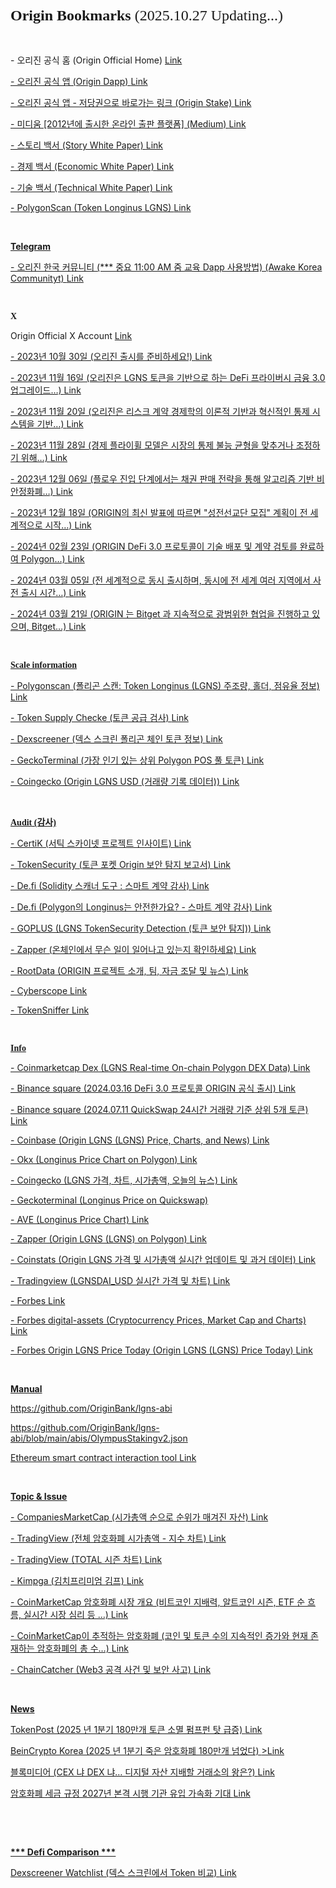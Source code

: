 </head>
<h1 style="margin: 0.0px 0.0px 16.1px 0.0px; font: 24.0px Times; -webkit-text-stroke: #000000"><span class="s1"><strong>Origin Bookmarks </strong>(2025.10.27 Updating...)<strong></strong></span></h1>
<p class="p2">&nbsp;</p>
<p class="p2">- 오리진 공식 홈 (Origin Official Home) <a href="https://originworld.org/">Link</span></p>
<p class="p2">- 오리진 공식 앱 (Origin Dapp) <a href="https://originworld.org/">Link</span></p>
<p class="p2">- 오리진 공식 앱 - 저당권으로 바로가는 링크 (Origin Stake) <a href="https://originworld.org/">Link</span></p>
<p class="p2">- 미디움 [2012년에 출시한 온라인 출판 플랫폼] (Medium) <a href="https://originworld.medium.com/">Link</span></p>
<p class="p2">- 스토리 백서 (Story White Paper) <a href="https://origin-3.gitbook.io/origin-fearless-contract">Link</span></p>
<p class="p2">- 경제 백서 (Economic White Paper) <a href="https://origin-3.gitbook.io/origin-eternal-protocol">Link</span></p>
<p class="p2">- 기술 백서 (Technical White Paper) <a href="https://origin-5.gitbook.io/anubis-free-reels">Link</span></p>
<p class="p2">- PolygonScan (Token Longinus LGNS) <a href="https://polygonscan.com/token/0xeB51D9A39AD5EEF215dC0Bf39a8821ff804A0F01#balances">Link</span></p>
<p class="p2"></span><br></p>
<p class="p2"><b>Telegram</b><b></b></span></p>
<p class="p2">- 오리진 한국 커뮤니티 (*** 중요 11:00 AM 줌 교육 Dapp 사용방법) (Awake Korea Communityt) <a href="https://t.me/+i7ysEedPAuVmZjJl">Link</a></span></p>
<p class="p2"></span><br></p>
<h3 style="margin: 0.0px 0.0px 14.0px 0.0px; font: 14.0px Times; -webkit-text-stroke: #000000"><span class="s1"><b>X</b><b></b></span></h3>
<p class="p2">Origin Official X Account <a href="https://x.com/SaluteOrigin"><span class="s7">Link</span></p>
<p class="p2">- 2023년 10월 30일 (오리진 출시를 준비하세요!) <a href="https://x.com/SaluteOrigin/status/1718888173244453181">Link</span></p>
<p class="p2">- 2023년 11월 16일 (오리진은 LGNS 토큰을 기반으로 하는 DeFi 프라이버시 금융 3.0 업그레이드…) <a href="https://x.com/SaluteOrigin/status/1724922219682242967">Link</span></p>
<p class="p2">- 2023년 11월 20일 (오리진은 리스크 계약 경제학의 이론적 기반과 혁신적인 통제 시스템을 기반…) <a href="https://x.com/SaluteOrigin/status/1726316443355304088">Link</span></p>
<p class="p2">- 2023년 11월 28일 (경제 플라이휠 모델은 시장의 통제 불능 균형을 맞추거나 조정하기 위해…) <a href="https://x.com/SaluteOrigin/status/1729505194268872716">Link</span></p>
<p class="p2">- 2023년 12월 06일 (플로우 진입 단계에서는 채권 판매 전략을 통해 알고리즘 기반 비안정화폐…) <a href="https://x.com/SaluteOrigin/status/1732117082962264266">Link</span></p>
<p class="p2">- 2023년 12월 18일 (ORIGIN의 최신 발표에 따르면 "성전선교단 모집" 계획이 전 세계적으로 시작…) <a href="https://x.com/SaluteOrigin/status/1736676123986301263">Link</span></p>
<p class="p2">- 2024년 02월 23일 (ORIGIN DeFi 3.0 프로토콜이 기술 배포 및 계약 검토를 완료하여 Polygon…) <a href="https://x.com/SaluteOrigin/status/1760955559581474907">Link</span></p>
<p class="p2">- 2024년 03월 05일 (전 세계적으로 동시 출시하며, 동시에 전 세계 여러 지역에서 사전 출시 시간…) <a href="https://x.com/SaluteOrigin/status/1764958425757458591">Link</span></p>
<p class="p2">- 2024년 03월 21일 (ORIGIN 는 Bitget 과 지속적으로 광범위한 협업을 진행하고 있으며, Bitget…) <a href="https://x.com/SaluteOrigin/status/1770771929172935011">Link</span></p>
<p class="p2"></span><br></p>
<h3 style="margin: 0.0px 0.0px 14.0px 0.0px; font: 14.0px Times; -webkit-text-stroke: #000000"><span class="s1"><b>Scale information</b><b></b></span></h3>
<p class="p2">- Polygonscan (폴리곤 스캔: Token Longinus (LGNS) 주조량, 홀더, 점유율 정보) <a href="https://polygonscan.com/token/0xeB51D9A39AD5EEF215dC0Bf39a8821ff804A0F01#balances">Link</span></p>
<p class="p2">- Token Supply Checke (토큰 공급 검사) <a href="https://polygonscan.com/tokencheck-tool">Link</span></p>
<p class="p2">- Dexscreener (덱스 스크린 폴리곤 체인 토큰 정보) <a href="https://dexscreener.com/polygon">Link</span></p>
<p class="p2">- GeckoTerminal (가장 인기 있는 상위 Polygon POS 풀 토큰) <a href="https://www.geckoterminal.com/ko/polygon_pos/pools">Link</span></p>
<p class="p2">- Coingecko (Origin LGNS USD (거래량 기록 데이터)) <a href="https://www.coingecko.com/ko/%EC%BD%94%EC%9D%B8/origin-lgns/historical_data">Link</span></p>
<p class="p2"></span><br></p>
<h3 style="margin: 0.0px 0.0px 14.0px 0.0px; font: 14.0px Times; -webkit-text-stroke: #000000"><span class="s1"><b>Audit (감사)</b><b></b></span></h3>
<p class="p2">- CertiK (서틱 스카이넷 프로젝트 인사이트) <a href="https://skynet.certik.com/ko/projects/origin#code-security">Link</span></p>
<p class="p2">- TokenSecurity (토큰 포켓 Origin 보안 탐지 보고서) <a href="https://tokensecurity.tptool.pro/?locale=en&amp;utm_source=tokenpocket#/?address=0xeb51d9a39ad5eef215dc0bf39a8821ff804a0f01&amp;ns=ethereum&amp;chain_id=137&amp;blockchain_id=18">Link</span></p>
<p class="p2">- De.fi (Solidity 스캐너 도구 : 스마트 계약 감사) <a href="https://de.fi/scanner">Link</span></p>
<p class="p2">- De.fi (Polygon의 Longinus는 안전한가요? - 스마트 계약 감사) <a href="https://de.fi/scanner/contract/0xeb51d9a39ad5eef215dc0bf39a8821ff804a0f01?chainId=plg">Link</span></p>
<p class="p2">- GOPLUS (LGNS TokenSecurity Detection (토큰 보안 탐지)) <a href="https://gopluslabs.io/token-security/137/0xeb51d9a39ad5eef215dc0bf39a8821ff804a0f01">Link</span></p>
<p class="p2">- Zapper (온체인에서 무슨 일이 일어나고 있는지 확인하세요) <a href="https://zapper.xyz/?trendingType=trending">Link</span></p>
<p class="p2">- RootData (ORIGIN 프로젝트 소개, 팀, 자금 조달 및 뉴스) <a href="https://ko.rootdata.com/Projects/detail/ORIGIN?k=MTU5NTY%3D">Link</span></p>
<p class="p2">- Cyberscope <a href="https://www.cyberscope.io/cyberscan?chainId=137&amp;address=0xeb51d9a39ad5eef215dc0bf39a8821ff804a0f01#security">Link</span></p>
<p class="p2">- TokenSniffer <a href="https://tokensniffer.com/token/poly/0xeb51d9a39ad5eef215dc0bf39a8821ff804a0f01">Link</span></p>
<p class="p2"></span><br></p>
<h3 style="margin: 0.0px 0.0px 14.0px 0.0px; font: 14.0px Times; -webkit-text-stroke: #000000"><span class="s1"><b>Info</b><b></b></span></h3>
<p class="p2">- Coinmarketcap Dex (LGNS Real-time On-chain Polygon DEX Data) <a href="https://dex.coinmarketcap.com/token/polygon/0xeb51d9a39ad5eef215dc0bf39a8821ff804a0f01/">Link</span></p>
<p class="p2">- Binance square (2024.03.16 DeFi 3.0 프로토콜 ORIGIN 공식 출시) <a href="https://www.binance.com/en/square/post/03-16-2024-defi-3-0-origin-5466478430618?ref=527648310&amp;utm_campaign=app_share_link&amp;utm_source=telegram">Link</span></p>
<p class="p2">- Binance square (2024.07.11 QuickSwap 24시간 거래량 기준 상위 5개 토큰) <a href="https://www.binance.com/en/square/post/10617615368202">Link</span></p>
<p class="p2">- Coinbase (Origin LGNS (LGNS) Price, Charts, and News) <a href="https://www.coinbase.com/price/origin-lgns">Link</span></p>
<p class="p2">- Okx (Longinus Price Chart on Polygon) <a href="https://web3.okx.com/token/polygon/0xeb51d9a39ad5eef215dc0bf39a8821ff804a0f01">Link</span></p>
<p class="p2">- Coingecko (LGNS 가격, 차트, 시가총액, 오늘의 뉴스) <a href="https://www.coingecko.com/ko/%EC%BD%94%EC%9D%B8/origin-lgns">Link</span></p>
<p class="p2">- Geckoterminal (Longinus Price on Quickswap) <a href="https://www.geckoterminal.com/polygon_pos/pools/0x882df4b0fb50a229c3b4124eb18c759911485bfb"></span></p>
<p class="p2">- AVE (Longinus Price Chart) <a href="https://ave.ai/token/0xeb51d9a39ad5eef215dc0bf39a8821ff804a0f01-polygon?from=Home">Link</span></p>
<p class="p2">- Zapper (Origin LGNS (LGNS) on Polygon) <a href="https://zapper.xyz/token/polygon/0xeb51d9a39ad5eef215dc0bf39a8821ff804a0f01/LGNS/details?tab=overview">Link</span></p>
<p class="p2">- Coinstats (Origin LGNS 가격 및 시가총액 실시간 업데이트 및 과거 데이터) <a href="https://coinstats.app/ko/coins/origin-lgns/">Link</span></p>
<p class="p2">- Tradingview (LGNSDAI_USD 실시간 가격 및 차트) <a href="https://kr.tradingview.com/symbols/LGNSDAI_882DF4.USD/?asset=base&amp;exchange=QUICKSWAP&amp;timeframe=ALL">Link</span></p>
<p class="p2">- Forbes <a href="https://www.forbes.com/">Link</span></p>
<p class="p2">- Forbes digital-assets (Cryptocurrency Prices, Market Cap and Charts) <a href="https://www.forbes.com/digital-assets/crypto-prices/?page=142&amp;sh=553595112478">Link</span></p>
<p class="p2">- Forbes Origin LGNS Price Today (Origin LGNS (LGNS) Price Today) <a href="https://www.forbes.com/digital-assets/assets/origin-lgns-lgns/">Link</span></p>
<p class="p2"></span><br></p>
<p class="p2"><b>Manual</b><b></b></span></p>
<p class="p2"><a href="https://github.com/OriginBank/lgns-abi">https://github.com/OriginBank/lgns-abi</span></p>
<p class="p2"><a href="https://github.com/OriginBank/lgns-abi/blob/main/abis/OlympusStakingv2.json">https://github.com/OriginBank/lgns-abi/blob/main/abis/OlympusStakingv2.json</span></p>
<p class="p2">Ethereum smart contract interaction tool <a href="https://ethereum-smart-contract-interaction-tool.vercel.app/">Link</span></p>
<p class="p2"></span><br></p>
<p class="p2"><b>Topic & Issue</b><b></b></span></p>
<p class="p2">- CompaniesMarketCap (시가총액 순으로 순위가 매겨진 자산) <a href="https://companiesmarketcap.com/assets-by-market-cap/#google_vignette">Link</span></p>
<p class="p2">- TradingView (전체 암호화폐 시가총액 - 지수 차트) <a href="https://kr.tradingview.com/symbols/TOTAL/?timeframe=60M">Link</span></p>
<p class="p2">- TradingView (TOTAL 시즌 차트) <a href="https://kr.tradingview.com/symbols/TOTAL/seasonals/">Link</span></p>
<p class="p2">- Kimpga (김치프리미엄 김프) <a href="https://kimpga.com/">Link</span></p>
<p class="p2">- CoinMarketCap 암호화폐 시장 개요 (비트코인 ​​지배력, 알트코인 시즌, ETF 순 흐름, 실시간 시장 심리 등 …) <a href="https://coinmarketcap.com/charts/">Link</span></p>
<p class="p2">- CoinMarketCap이 추적하는 암호화폐 (코인 및 토큰 수의 지속적인 증가와 현재 존재하는 암호화폐의 총 수…) <a href="https://coinmarketcap.com/charts/number-of-cryptocurrencies-tracked/">Link</span></p>
<p class="p2">- ChainCatcher (Web3 공격 사건 및 보안 사고) <a href="https://www.chaincatcher.com/ko/special/152">Link</span></p>
<p class="p2"></span><br></p>
<p class="p2"><b>News</b><b></b></span></p>
<p class="p2">TokenPost (2025 년 1분기 180만개 토큰 소멸 펌프펀 탓 급증) <a href="https://www.tokenpost.kr/news/cryptocurrency/244186">Link</span></p>
<p class="p2">BeinCrypto Korea (2025 년 1분기 죽은 암호화폐 180만개 넘었다) <a href="https://kr.beincrypto.com/base-news/108942/">>Link</span></p>
<p class="p2">블록미디어 (CEX 냐 DEX 냐… 디지털 자산 지배할 거래소의 왕은?) <a href="https://www.blockmedia.co.kr/archives/921759#google_vignette">Link</span></p>
<p class="p2">암호화폐 세금 규정 2027년 본격 시행 기관 유입 가속화 기대 <a href="https://news.zum.com/articles/99398575/%EC%95%94%ED%98%B8%ED%99%94%ED%8F%90-%EC%84%B8%EA%B8%88-%EA%B7%9C%EC%A0%95-carf-2027%EB%85%84-%EB%B3%B8%EA%B2%A9-%EC%8B%9C%ED%96%89-%EA%B8%B0%EA%B4%80-%EC%9C%A0%EC%9E%85-%EA%B0%80%EC%86%8D%ED%99%94-%EA%B8%B0%EB%8C%80">Link</span><br></p>
<p class="p2"></span><br></p>
<p class="p2"></span><br></p>
<p class="p2"><b>*** Defi Comparison ***</b><b></b></span></p>
<p class="p2">Dexscreener Watchlist (덱스 스크린에서 Token 비교) <a href="https://dexscreener.com/watchlist/6iRoDDvcilBZKz5pRHbH">Link</span></p>
</body>

